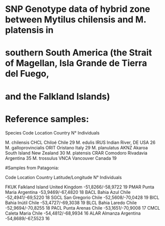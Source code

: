 # SNP Genotype data of  hybrid zone between Mytilus chilensis and M. platensis in 
# southern South America (the Strait of Magellan, Isla Grande de Tierra del Fuego, 
# and the Falkland Islands)

# Reference samples:

Species						Code	Location				Country		N° Individuals

M. chilensis 				CHCL	Chiloé					Chile			29
M. edulis 					IRUS	Indian River, DE		USA				26
M. galloprovincialis		ORIT	Oristano				Italy			29
M. planulatus				AKNZ	Akaroa South Island 	New Zealand		30
M. platensis				CRAR	Comodoro Rivadavia 		Argentina		35
M. trossulus				VNCA	Vancouver				Canada			19

#Samples from Patagonia:

Code	Location			Country			Latitude/Longitude	N° Individuals

FKUK	Falkland Island		United Kingdom		-51,8266/-58,9722	19
PMAR	Punta Maria			Argentina			-53,9469/-67,4820	18
BACL	Bahia Azul			Chile				-52,4941/-69,5220	18
SGCL	San Gregorio		Chile				-52,5608/-70,0428	19
BICL	Bahia Inútil		Chile				-53,4727/-69,3038	19
BLCL	Bahia Laredo		Chile				-52,9694/-70,8255	18
PACL	Punta Arenas		Chile				-53,1651/-70,9008	17
CMCL	Caleta Maria		Chile				-54,4812/-68,9934	16
ALAR	Almanza				Argentina			-54,8689/-67,5523	16
